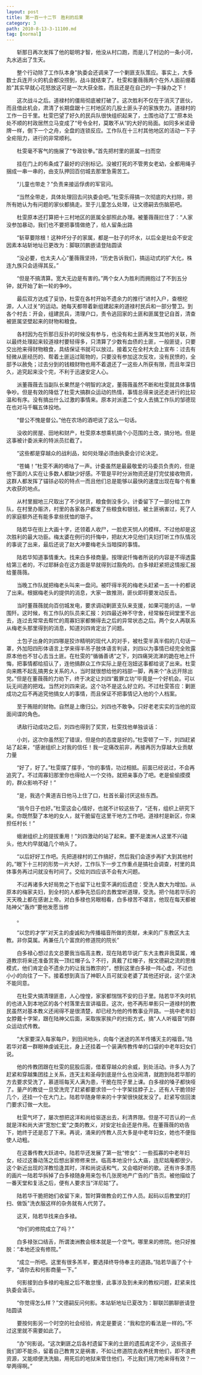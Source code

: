 ```yaml
---
layout: post
title: 第一百一十二节　胜利的后果
category: 3
path: 2010-8-13-3-11100.md
tag: [normal]
---
```


　　斩那日再次发挥了他的聪明才智，他没从村口跑，而是儿了村边的一条小河，丸水逃出了生天。

　　整个行动除了工作队本身"执委会还调来了一个剿匪支队策应。事实上，大多数士兵连开火的机会都没捞到，战斗就结束了。杜雯和董薇薇两个在外人面前绷着脸"其实早就心花怒放这可是一次大获全胜，而且还是在自己的一手操办之下！

　　这次战斗之后。道禄村的僵局彻底被打破了。这次胜利不仅在于消灭了匪伙，而且借此机会，肃清了长期盘踞十三村地区的几股土匪头子的家族势力。道禄村的工作一日千里。杜雯巴望了好久的民兵队很快组织起来了，土围也动了工"原本处处不顺的村政居然立马变成了“号令全村，莫敢不从”的大好的局面。如同多米诺骨牌一样，倒下一个之舟，全盘的连锁反应。工作队在十三村其他地区的活动一下子全疟阻力，进行的非常顺利。

　　杜雯毫不客气的施展了“专政钦拳。”首先把村里的匪属一扫而空

　　挂在门上的布条成了最好的识别标记。没被打死的不管男女老幼，全都用绳子捆成一串一串的，由支队押回百仞城去那里急需苦工。

　　“儿童也带走？”负责来接运俘虏的军官问。

　　“当然全带走，具体处理回去问执委会吧。”杜雯乐得搞一次彻底的大扫除，把所有她认为有问题的家伙都搞走。至于儿童怎么处理，让文德嗣去伤脑筋吧。

　　杜雯原本还打算把十三村地区的匪属全部照此办理。被董薇薇拦住了：“人家没参加暴动，我们也不要把事情做绝了，给人留条出路

　　“斩草要除根！这种坏分子的家属，都是一肚子的坏水，以后全是社会不安定因素本站斩地址已更改为：脚联凹鹏嵌请登陆圆读

　　“没必要，也太夫人心”董薇薇坚持，“历史告诉我们，搞运动式的扩大化，株连九族只会适得其反。”

　　“但是不搞清算。宽大无边是有害的。”两个女人为胜利而拥抱过了不到五分钟，就开始了新一轮的争吵。

　　最后双方达成了妥协，杜雯在各村开始不遗余力的推行“进村入户，查根挖源，人人过关”的运动。她每天都带着新组建起来的道禄村民兵和一部分警卫。到各个村去：开会，组建民兵，清理户口，责令逃回家的土匪和匪属登记自首，清查被匪属坚壁起来的财物和粮食。

　　各村因为在忻那日反扑的时候没有参与，也没有和土匪再发生其他的关联，所以最终处理起来较道禄村要轻得多，只清算了少数有血债的土匪，一般匪徒，只要交出抢来得财物粮食，具结保证书就可以放过。接着又在全村大会上宣布：过去有轻微从匪经历的、帮着土匪运过赃物的，只要没有参加这次反攻，没有民愤的，全部予以赦免；过去分到的钱粮财物也用不着退还了一这些人所获有限，而且年深日久，追究起来没个完，不利于迅速安定人心。

　　派董薇薇去当副队长果然是个明智的决定，董薇薇虽然不断和杜雯就具体事情争吵。但是有效的降低了杜雯大搞群众运动的热情，事情总得来说还走进行的比较温和有序。没有搞出什么过激的事情来。原本对派遣二个女人去搞工作队的邹德现在也对马千瞩五体投地。

　　“督公不愧是督公。”他在农场的酒吧说了这么一句话。

　　没收的房屋、田地和财产，杜雯原本想乘机搞个小范围的土改，搞分地。但是这事被计委派来的特派员拦截了。

　　“这些都是穿越众的战利品，如何处理必须由执委会讨论决定。

　　“苍蝇！”杜雯不满的嘀咕了一声。计委虽然是最最敬爱的马委员负责的，但是他下面的人实在让多数人都缺少好感。不管是平时分派物资还是打完仗接收物资，这群人都发挥了锚铩必较的特点一而且他们总是能够以最快的速度出现在每个有重大收获的地点。

　　从村里掘地三尺取出了不少财货，粮食倒没多少。计委留下了一部分给工作队，在村里办赈济，村里的各家各户都发了些粮食和银钱，被土匪祸害过，死了人的家庭额外还有能多拿些抚恤的银子。

　　陆若华在街上大画十字，还领着人收尸，一脸悲天悯人的模样。不过他却是这次胜利的最大功臣。梅太婆在例行的扦悔中，把赵大冲见他们夫妇打听工作队情况的事说了出来，最后还说了赵大冲要梅老头当暗探的事情。

　　陆若华知道事情重大。找来白多禄商量。按理说忏悔者所说的内容是不得透露给第三者的，不过耶稣会在这方面是早就得到过豁免的。白多禄赶紧把这情报汇报给董薇薇。

　　当晚工作队就把梅老头叫来一盘问。被吓得半死的梅老头赶紧一五一十的都说了出来。根据梅老头的提供的消息，大家一致推测，匪伙即将要发动反击。

　　当时董薇薇就向百仞城发电，要求调动剿匪支队来支援，如果可能的话，一举围歼。这时候，有工作队的队员来汇报：刘四最近神不守舍，经常躲在祠堂里不出去，连过去常常去帮忙的周寡妇家都懒得去之后的异常状态之后。两个女人再联系从梅老头那里得到的消息，知道刘四肯定出了问题。

　　土包子出身的刘四哪是狡诈精明的现代人的对手，被杜雯半真半假的几句话一罩，外加阳四形体语言上学来得半吊子肢体语言判读，刘四以为事情已经完全败露原本他也不甘心去当土匪。在杜雯的“循循善诱”之下，刘四痛哭流涕的跪在地上忏悔，把事情都给招认了，连他搞群众工作实际上是在泡妞这事都给说了出来。杜雯向来瞧不起乱搞男女关系的人，当时就很想给他的裆部一脚，再来个“永远开除出党。”但是在董薇薇的力劝下，终于决定让刘四“戴罪立功”毕竟是一个好机会。可以玩无间道的把戏。当然对刘四来说。这个功不是这么好立的。不过杜雯答应：剿匪成功之后不再追究他搞女人的事情，而且保证不把事情记入他的个人档案。

　　至于贿赔的财物。自然是上缴归公。刘四也不敢争。只好老老实实的当他的双面间谍的角色。

　　诱敌行动成功之后，刘四也得到了奖赏，杜雯找他单独谈话：

　　小刘，这次你虽然犯了错误，但是你的态度是好的。”杜雯顿了一下，刘四赶紧站了起来，“感谢组织上对我的信任！我一定痛改前非，再接再厉为穿越大业贡献力量

　　“好了，好了。”杜雯摆了摆手，“你的事情，功过相抵。前面已经说过，不会再追究了。不过周寡妇那里你也得给人一个交待。就把亲事办了吧。老是偷偷摸摸的，群众影响不好！”

　　“是，我选个黄道吉日他马上住了口，杜首长最讨厌这些东西。

　　“挑今日子也好。”杜雯这会心情好，也就不计较这些了，“还有，组织上研究下来。你既然娶了本地的女人，就干脆留在这里干地方工作吧。道禄村是新区，你来担任村长！”

　　蛾谢组织上的提拔重用！”刘四激动的站了起来。要不是澳洲人这里不兴磕头，他大约早就磕几个响头了。

　　“以后好好工作吧。先把道禄村的工作搞好，然后我们会逐步再扩大到其他村的。”眼下十三村的形势一片大好，工作队下一步工作重点是搞社会调查，村里的具体事务再过问就没有时间了。交给刘四应该不会有大问题。

　　不过再诸多大好局势之下也留下让杜雯不满的后遗症：受洗人数大为增加。从原本的梅家夫妇，到全村的人都争先恐后的去教堂听道理，受洗。把个陆若华乐的天天晚上都在感谢上帝。对白多禄也另眼相看，白多禄苦不堪言，他现在每天都被陆神父“轰炸”要他发愿当修

　　。

　　“以您的才学"对天主的虔诚和为传播福音所做的贡献，未来的广东教区大主教。非你莫属。再兼任几个富庶的修道院的院长”

　　白多禄心想过去文总要我当临高主教，现在陆若华说广东大主教非我莫属，难道教宗将来还准备赏我一顶红帽子么？不行，真戴了红帽子，按文德嗣之流的思维模式，他们肯定会不遗余力的让我当教宗的”，想到这里白多禄一阵心虚，不过也小小的向往了一下。接着想到真当了神职人员可就没老婆了其他还好说，这个坚决不能同意。

　　在杜雯大搞清理匪患，人心惶惶，家家都惴惴不安的日子里。陆若华不失时机的也进入到本地区的各个村落里去宣讲福音。这次，他不再形单影只一道禄村的教民虽然对基本教义还闹得不是很清楚，却已经为他的传教事业开路。一挑中老年妇女脖戴十字架，跟在陆神父后面，采取挨家挨户的扫街方式，搞“人人听福音”的群众运动式传教。

　　“大家要深入每家每户，到田间地头，向每个迷途的羔羊传播天主的福音。”陆若华对着一群眼神虔诚无比，身上还挂着一个装满传教传单的口袋的中老年妇女们说。

　　他的传教团跟在杜雯的屁股后面，借着穿越众的余威，到处活动。许多人为了赶紧和穿越集团挂上关系，连天主和圣母到底是什么也没闹清，就跑到陆若华那的方去要求受洗了，慕道班每天人满为患，干脆在院子里上课。白多禄的嗓子都快哑了。量产的教徒一旦受洗完了赶紧都要求领一个十字架挂脖子上，还有人干脆领好几个，还挂一个在大门上。陆若华随身带来的十字架很快就发没了。赶紧写信回澳门要求订做一大批。

　　杜雯气坏了，屡次想把这洋和尚给驱逐出去，利清界限。但是不可否认的一点就是洋和尚大讲“宽恕仁爱”之类的教义，对安定社会还是作用。在董薇薇的劝告下，她终于还是忍了下来。再说，涌来的传教人员大多是中老年妇女，她也不便指使人动粗。

　　在这番传教大跃进中。陆若华还发展了第一批“修女”：一些孤寡的中老年妇女，经过这番动荡之后想出家修修来世。临高本地没什么大庙，连尼姑庵都很少。这个新近出现的洋教恰逢其时，洋和尚说话和气，又会唱好听的歌。还有许多漂亮的画片一陆若华拆掉了白多禄随身用来包书几张房地产广告的广告页。被他描绘了一番天堂和复活之后，便有人要求当“洋尼姑”了。

　　陆若华干脆把她们收留下来，暂时算做教会的工作人员。起码以后教堂的打扫、做饭"洗衣服这样的杂务就有人代劳了。

　　这天，陆若华找来白多禄。

　　“你们的修院成立了吗？”

　　白多禄张口结舌，所谓澳洲教会根本就是一个空气。哪里来的修院。他只好推脱：“本地还没有修院。”

　　“成立一所吧。这里有很多羔羊，要选择终导侍奉主的道路。”陆若华画了个十字，“请你去和何影商量一下。”

　　何影接到白多禄的电报之后不敢怠慢，此事涉及到未来的教权问题，赶紧来找执委会请示。

　　“你觉得怎么样？”文德嗣反问何影。本站斩地址已夏改为：聊联凹鹏聊嵌请登陆圆读

　　要按何影另一个时空的社会经验，肯定是要说：“我和您的看法是一样的。”不过这里就不需要如此了。

　　“办”何影说。“这次剿匪之后各村遗留下来的土匪的遗孤肯定不少，这些孩子我们即不能杀，留着自己教育又是祸害，不如让修道院去收养抚育他们，即不浪费资源，又能顺便洗洗脑，用死后的地狱来管住他们，不比我们用刀枪来得有效？一举两得啊。”